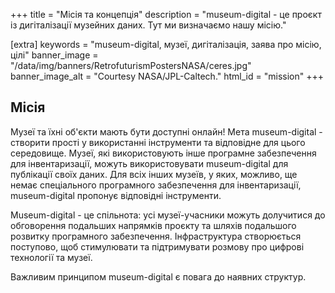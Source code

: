 +++
title = "Місія та концепція"
description = "museum-digital - це проєкт із дигіталізації музейних даних. Тут ми визначаємо нашу місію."

[extra]
keywords = "museum-digital, музеї, дигіталізація, заява про місію, цілі"
banner_image = "/data/img/banners/RetrofuturismPostersNASA/ceres.jpg"
banner_image_alt = "Courtesy NASA/JPL-Caltech."
html_id = "mission"
+++

## Місія

Музеї та їхні об'єкти мають бути доступні онлайн! Мета museum-digital - створити прості у використанні інструменти та відповідне для цього середовище. Музеї, які використовують інше програмне забезпечення для інвентаризації, можуть використовувати museum-digital для публікації своїх даних. Для всіх інших музеїв, у яких, можливо, ще немає спеціального програмного забезпечення для інвентаризації, museum-digital пропонує відповідні інструменти.

Museum-digital - це спільнота: усі музеї-учасники можуть долучитися до обговорення подальших напрямків проєкту та шляхів подальшого розвитку програмного забезпечення. Інфраструктура створюється поступово, щоб стимулювати та підтримувати розмову про цифрові технології та музеї.

Важливим принципом museum-digital є повага до наявних структур.


